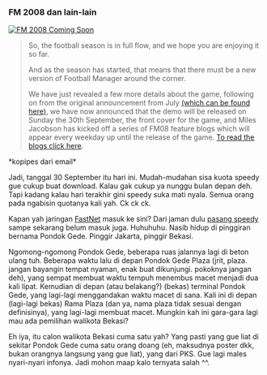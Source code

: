 ### FM 2008 dan lain-lain

[![FM 2008 Coming Soon](http://kriwil.com/images/3.jpg "FM 2008 Coming Soon")](http://fm08.footballmanager.net/)

> So, the football season is in full flow, and we hope you are enjoying it so far.
>
> And as the season has started, that means that there must be a new version of Football Manager around the corner.
>
> We have just revealed a few more details about the game, following on from the original announcement from July [(which can be found here)](http://fm08.footballmanager.net/en/article/101/1600.html), we have now announced that the demo will be released on Sunday the 30th September, the front cover for the game, and Miles Jacobson has kicked off a series of FM08 feature blogs which will appear every weekday up until the release of the game. [To read the blogs click here](http://fm08.footballmanager.net/en/article/101/index.html).

\*kopipes dari email\*

Jadi, tanggal 30 September itu hari ini. Mudah-mudahan sisa kuota speedy gue cukup buat download. Kalau gak cukup ya nunggu bulan depan deh. Tapi kadang kalau hari terakhir gini speedy suka mati nyala. Semua orang pada ngabisin quotanya kali yah. Ck ck ck.

Kapan yah jaringan [FastNet](http://www.firstmedia.com/fastnet_product.html) masuk ke sini? Dari jaman dulu [pasang speedy](http://kriwil.com/journal/telkom-speedy) sampe sekarang belum masuk juga. Huhuhuhu. Nasib hidup di pinggiran bernama Pondok Gede. Pinggir Jakarta, pinggir Bekasi.

Ngomong-ngomong Pondok Gede, beberapa ruas jalannya lagi di beton ulang tuh. Beberapa waktu lalu di depan Pondok Gede Plaza (jrit, plaza. jangan bayangin tempat nyaman, enak buat dikunjungi. pokoknya jangan deh), yang sempat membuat waktu tempuh menembus macet menjadi dua kali lipat. Kemudian di depan (atau belakang?) (bekas) terminal Pondok Gede, yang lagi-lagi menggandakan waktu macet di sana. Kali ini di depan (lagi-lagi bekas) Rama Plaza (dan ya, nama plaza tidak sesuai dengan definisinya), yang lagi-lagi membuat macet. Mungkin kah ini gara-gara lagi mau ada pemilihan walikota Bekasi?

Eh iya, itu calon walikota Bekasi cuma satu yah? Yang pasti yang gue liat di sekitar Pondok Gede cuma satu orang doang (eh, maksudnya poster dkk, bukan orangnya langsung yang gue liat), yang dari PKS. Gue lagi males nyari-nyari infonya. Jadi mohon maap kalo ternyata salah ^^.

<!-- METADATA: {"time": "2007-09-29 16:35:58", "title": "FM 2008 dan lain-lain"} -->
